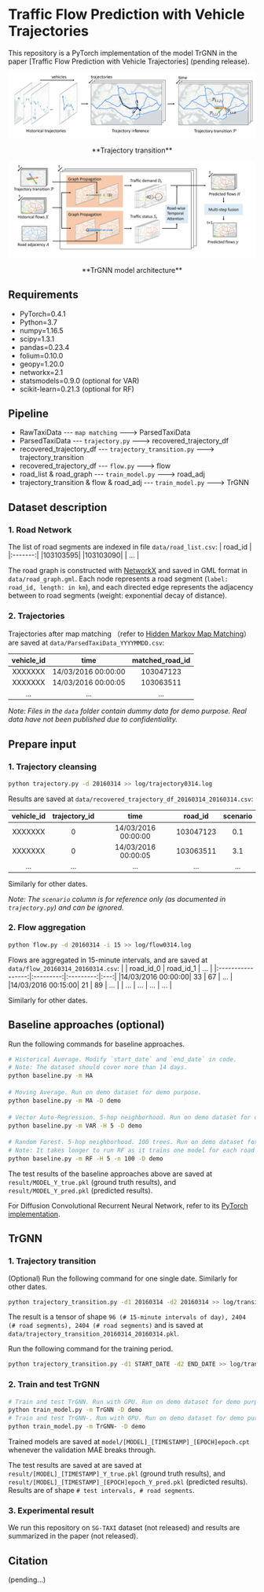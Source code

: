 # Traffic Flow Prediction with Vehicle Trajectories

This repository is a PyTorch implementation of the model TrGNN in the paper [Traffic Flow Prediction with Vehicle Trajectories] (pending release).

![Trajectory transition](figure/TrGNN_trajectory_transition.jpg)
<center>**Trajectory transition**</center>

![TrGNN model architecture](figure/TrGNN_model_architecture.jpg)
<center>**TrGNN model architecture**</center>


## Requirements

* PyTorch=0.4.1
* Python=3.7
* numpy=1.16.5
* scipy=1.3.1
* pandas=0.23.4
* folium=0.10.0
* geopy=1.20.0
* networkx=2.1
* statsmodels=0.9.0 (optional for VAR)
* scikit-learn=0.21.3 (optional for RF)



## Pipeline

* RawTaxiData --- `map matching` ---> ParsedTaxiData
* ParsedTaxiData --- `trajectory.py` ---> recovered_trajectory_df
* recovered_trajectory_df --- `trajectory_transition.py` ---> trajectory_transition
* recovered_trajectory_df --- `flow.py` ---> flow
* road_list & road_graph --- `train_model.py` ---> road_adj
* trajectory_transition & flow & road_adj --- `train_model.py` ---> TrGNN



## Dataset description

### 1. Road Network

The list of road segments are indexed in file `data/road_list.csv`:
| road_id |
|:-------:|
|103103595|
|103103090|
|   ...   |

The road graph is constructed with [NetworkX](https://networkx.github.io/documentation/stable/tutorial.html) and saved in GML format in `data/road_graph.gml`. Each node represents a road segment (`label: road_id, length: in km`), and each directed edge represents the adjacency between to road segments (weight: exponential decay of distance).

### 2. Trajectories

Trajectories after map matching （refer to [Hidden Markov Map Matching](https://www.microsoft.com/en-us/research/publication/hidden-markov-map-matching-noise-sparseness/)） are saved at `data/ParsedTaxiData_YYYYMMDD.csv`:

| vehicle_id |        time       | matched_road_id |
|:----------:|:-----------------:|:---------------:|
|   XXXXXXX  |14/03/2016 00:00:00|    103047123    |
|   XXXXXXX  |14/03/2016 00:00:05|    103063511    |
|     ...    |        ...        |       ...       |

*Note:
Files in the `data` folder contain dummy data for demo purpose. Real data have not been published due to confidentiality.*


## Prepare input

### 1. Trajectory cleansing

```bash
python trajectory.py -d 20160314 >> log/trajectory0314.log
```

Results are saved at `data/recovered_trajectory_df_20160314_20160314.csv`:

| vehicle_id | trajectory_id |        time       | road_id | scenario |
|:----------:|:-------------:|:-----------------:|:-------:|:--------:|
|   XXXXXXX  |       0       |14/03/2016 00:00:00|103047123|    0.1   |
|   XXXXXXX  |       0       |14/03/2016 00:00:05|103063511|    3.1   |
|     ...    |      ...      |        ...        |   ...   |    ...   |

Similarly for other dates.
 
*Note: The `scenario` column is for reference only (as documented in `trajectory.py`) and can be ignored.*


### 2. Flow aggregation

```bash
python flow.py -d 20160314 -i 15 >> log/flow0314.log
```

Flows are aggregated in 15-minute intervals, and are saved at `data/flow_20160314_20160314.csv`:
|                   | road_id_0 | road_id_1 | ... |
|:-----------------:|:---------:|:---------:|:---:|
|14/03/2016 00:00:00|     33    |     67    | ... |
|14/03/2016 00:15:00|     21    |     89    | ... |
|        ...        |    ...    |    ...    | ... |

Similarly for other dates.


## Baseline approaches (optional)

Run the following commands for baseline approaches.

```bash
# Historical Average. Modify `start_date` and `end_date` in code. 
# Note: The dataset should cover more than 14 days.
python baseline.py -m HA

# Moving Average. Run on demo dataset for demo purpose.
python baseline.py -m MA -D demo

# Vector Auto-Regression. 5-hop neighborhood. Run on demo dataset for demo purpose.
python baseline.py -m VAR -H 5 -D demo

# Random Forest. 5-hop neighborhood. 100 trees. Run on demo dataset for demo purpose.
# Note: It takes longer to run RF as it trains one model for each road segment separately.
python baseline.py -m RF -H 5 -n 100 -D demo
```

The test results of the baseline approaches above are saved at `result/MODEL_Y_true.pkl` (ground truth results), and `result/MODEL_Y_pred.pkl` (predicted results).

For Diffusion Convolutional Recurrent Neural Network, refer to its [PyTorch implementation](https://github.com/chnsh/DCRNN_PyTorch).


## TrGNN

### 1. Trajectory transition

(Optional) Run the following command for one single date. Similarly for other dates.
```bash
python trajectory_transition.py -d1 20160314 -d2 20160314 >> log/transition0314.log
``` 
The result is a tensor of shape `96 (# 15-minute intervals of day), 2404 (# road segments), 2404 (# road segments)` and is saved at `data/trajectory_transition_20160314_20160314.pkl`.

Run the following command for the training period.
```bash
python trajectory_transition.py -d1 START_DATE -d2 END_DATE >> log/transition0314.log
```


### 2.  Train and test TrGNN

```bash
# Train and test TrGNN. Run with GPU. Run on demo dataset for demo purpose.
python train_model.py -m TrGNN -D demo
# Train and test TrGNN-. Run with GPU. Run on demo dataset for demo purpose.
python train_model.py -m TrGNN- -D demo
```

Trained models are saved at `model/[MODEL]_[TIMESTAMP]_[EPOCH]epoch.cpt` whenever the validation MAE breaks through. 

The test results are saved at are saved at `result/[MODEL]_[TIMESTAMP]_Y_true.pkl` (ground truth results), and `result/[MODEL]_[TIMESTAMP]_[EPOCH]epoch_Y_pred.pkl` (predicted results). Results are of shape `# test intervals, # road segments`.


### 3. Experimental result

We run this repository on `SG-TAXI` dataset (not released) and results are summarized in the paper (not released).


## Citation
(pending...)